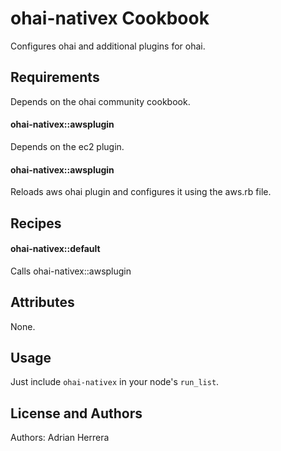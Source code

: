 ohai-nativex Cookbook
=====================
Configures ohai and additional plugins for ohai.

Requirements
------------
Depends on the ohai community cookbook.

#### ohai-nativex::awsplugin
Depends on the ec2 plugin.

#### ohai-nativex::awsplugin
Reloads aws ohai plugin and configures it using the aws.rb file.

Recipes
-------
#### ohai-nativex::default
Calls ohai-nativex::awsplugin

Attributes
----------
None.

Usage
-----
Just include `ohai-nativex` in your node's `run_list`.

License and Authors
-------------------
Authors: Adrian Herrera
